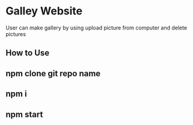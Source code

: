 # Galley Website
User can make gallery by using upload picture from computer and delete pictures 

## How to Use 

## npm clone git repo name 
## npm i 
## npm start

